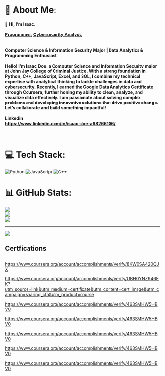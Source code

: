 # 💫 About Me:
#### 👋 Hi, I’m Isaac. <br> <br/><a href="(https://github.com/BlackID91/Black-D91)">Programmer</a>, <a href="https://https://www.linkedin.com/in/isaac-doe-a68266106/">Cybersecurity Analyst</a>, <br><br>  <br>Computer Science & Information Security Major | Data Analytics & Programming Enthusiast<br><br>Hello! I’m Isaac Doe, a Computer Science and Information Security major at John Jay College of Criminal Justice. With a strong foundation in Python, C++, JavaScript, Excel, and SQL, I combine my technical expertise with analytical thinking to tackle challenges in data and cybersecurity. Recently, I earned the Google Data Analytics Certificate through Coursera, further honing my ability to clean, analyze, and visualize data effectively. I am passionate about solving complex problems and developing innovative solutions that drive positive change. Let’s collaborate and build something impactful!<br><br>Linkedin<br>https://www.linkedin.com/in/isaac-doe-a68266106/<br><br><br>




# 💻 Tech Stack:
![Python](https://img.shields.io/badge/python-3670A0?style=for-the-badge&logo=python&logoColor=ffdd54) ![JavaScript](https://img.shields.io/badge/javascript-%23323330.svg?style=for-the-badge&logo=javascript&logoColor=%23F7DF1E) ![C++](https://img.shields.io/badge/c++-%2300599C.svg?style=for-the-badge&logo=c%2B%2B&logoColor=white)
# 📊 GitHub Stats:
![](https://github-readme-stats.vercel.app/api?username=BlackID91&theme=dark&hide_border=false&include_all_commits=false&count_private=false)<br/>
![](https://github-readme-streak-stats.herokuapp.com/?user=BlackID91&theme=dark&hide_border=false)<br/>
![](https://github-readme-stats.vercel.app/api/top-langs/?username=BlackID91&theme=dark&hide_border=false&include_all_commits=false&count_private=false&layout=compact)

---
[![](https://visitcount.itsvg.in/api?id=BlackID91&icon=0&color=0)](https://visitcount.itsvg.in)

<!-- Proudly created with GPRM ( https://gprm.itsvg.in ) -->
<h2>Certfications <h2></h2>

https://www.coursera.org/account/accomplishments/verify/8KWXSA420QJX

https://www.coursera.org/account/accomplishments/verify/UBHOYNZ946EK?utm_source=link&utm_medium=certificate&utm_content=cert_image&utm_campaign=sharing_cta&utm_product=course

https://www.coursera.org/account/accomplishments/verify/463SMHW5HBV0

https://www.coursera.org/account/accomplishments/verify/463SMHW5HBV0

https://www.coursera.org/account/accomplishments/verify/463SMHW5HBV0

https://www.coursera.org/account/accomplishments/verify/463SMHW5HBV0

https://www.coursera.org/account/accomplishments/verify/463SMHW5HBV0

